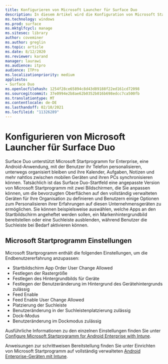 ```yaml
---
title: Konfigurieren von Microsoft Launcher für Surface Duo
description: In diesem Artikel wird die Konfiguration von Microsoft Startprogramm für verwaltete Geräte in kommerziellen Umgebungen zusammengefasst.
ms.technology: windows
ms.prod: surface
ms.mktglfcycl: manage
ms.sitesec: library
author: coveminer
ms.author: greglin
ms.topic: article
ms.date: 8/12/2020
ms.reviewer: karand
manager: laurawi
ms.audience: itpro
audience: ITPro
ms.localizationpriority: medium
appliesto:
- Surface Duo
ms.openlocfilehash: 1254f28ce65894c8d43d89188f22ed161cd72098
ms.sourcegitcommit: 37e0994e2b8ae62b0352b016b698edcc7ca500fb
ms.translationtype: MT
ms.contentlocale: de-DE
ms.lasthandoff: 02/10/2021
ms.locfileid: "11326289"
---
```

# Konfigurieren von Microsoft Launcher für Surface Duo

Surface Duo unterstützt Microsoft Startprogramm for Enterprise, eine Android-Anwendung, mit der Benutzer ihr Telefon personalisieren, unterwegs organisiert bleiben und ihre Kalender, Aufgaben, Notizen und mehr nahtlos zwischen mobilen Geräten und ihren PCs synchronisieren können. Tatsächlich ist das Surface Duo-Startfeld eine angepasste Version von Microsoft Startprogramm mit zwei Bildschirmen, die Sie anpassen können, um die bevorzugten Oberflächen auf den vollständig verwalteten Geräten für Ihre Organisation zu definieren und Benutzern einige Optionen zum Personalisieren ihrer Erfahrungen auf diesen Unternehmensgeräten zu ermöglichen. Sie können beispielsweise auswählen, welche Apps an den Startbildschirm angeheftet werden sollen, ein Markenhintergrundbild bereitstellen oder eine Suchleiste ausblenden, während Benutzer die Suchleiste bei Bedarf aktivieren können.

##  <a name="microsoft-launcher-settings"></a>Microsoft Startprogramm Einstellungen

Microsoft Startprogramm enthält die folgenden Einstellungen, um die Endbenutzererfahrung anzupassen:


- Startbildschirm App Order User Change Allowed
- Festlegen der Rastergröße
- Festlegen des Hintergrundbilds für Geräte
- Festlegen der Benutzeränderung im Hintergrund des Gerätehintergrunds zulässig
- Feed Enable
- Feed Enable User Change Allowed
- Platzierung der Suchleiste
- Benutzeränderung in der Suchleistenplatzierung zulässig
- Dock-Modus
- Benutzeränderung im Dockmodus zulässig

Ausführliche Informationen zu den einzelnen Einstellungen finden Sie unter [Configure Microsoft Startprogramm for Android Enterprise with Intune](https://docs.microsoft.com/mem/intune/apps/configure-microsoft-launcher).

Anweisungen zur schrittweisen Bereitstellung finden Sie unter Einrichten von Microsoft Startprogramm auf vollständig verwalteten [Android Enterprise-Geräten mit Intune](https://techcommunity.microsoft.com/t5/intune-customer-success/how-to-setup-microsoft-launcher-on-android-enterprise-fully/ba-p/1482134).
